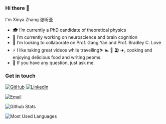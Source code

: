 ### Hi there 👋

I'm Xinya Zhang 张昕亚


<!--
**xinyacheung/xinyacheung** is a ✨ _special_ ✨ repository because its `README.md` (this file) appears on your GitHub profile.

Here are some ideas to get you started:

- 🔭 I’m currently working on ...
- 🌱 I’m currently learning ...
- 👯 I’m looking to collaborate on ...
- 🤔 I’m looking for help with ...
- 💬 Ask me about ...
- 📫 How to reach me: ...
- 😄 Pronouns: ...
- ⚡ Fun fact: ...
- ⚡️ I like taking great videos while travelling⛷ 🏊 🎼 🏖and writing peoms.
[![Twitter](https://img.shields.io/badge/Twitter-white?logo=twitter)](xx)
[![Instagram](https://img.shields.io/badge/Instagram-white?logo=instagram)](xx)
-->

- 🎓 I’m currently a PhD candidate of theoretical physics
- 🌱 I’m currently working on neuroscience and brain cognition
- 👯 I’m looking to collaborate on Prof. Gang Yan and Prof. Bradley C. Love
- ⚡️ I like taking great videos while travelling⛷ 🏊 🎼 🏖 ✈️, cooking and enjoying delicious food and writing peoms.
- 💬 If you have any question, just ask me.

### Get in touch

[![GitHub](https://img.shields.io/badge/GitHub-grey?logo=github)](https://github.com/xinyacheung)
[![LinkedIn](https://img.shields.io/badge/LinkedIn-blue?logo=linkedin)](https://www.linkedin.com/in/xin-ya-zhang-6638171b5/)  

[![Email](https://img.shields.io/badge/%F0%9F%93%A7-email-blue)](xinyazhang@tongji.edu.cn)



![Github Stats](https://github-readme-stats.vercel.app/api?username=xinyacheung&show_icons=true&theme=dark&count_private=true)

![Most Used Languages](https://github-readme-stats.vercel.app/api/top-langs/?username=xinyacheung&theme=dark&layout=compact)

